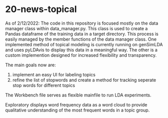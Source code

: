 # 20-news-topical
As of 2/12/2022:
The code in this repository is focused mostly on the data manager class within data_manager.py. This class is used to create a Pandas dataframe of the training data in a target directory. This process is easily managed by the member functions of the data manager class.
One implemented method of topical modeling is currently running on genSimLDA and uses pyLDAvis to display this data in a meaningful way. The other is a custom implemention designed for increased flexibility and transparency. 

The main goals now are:
  1) implement an easy UI for labeling topics
  2) refine the list of stopwords and create a method for tracking seperate stop words for different topics

The Workbench file serves as flexible mainfile to run LDA experiments. 

Exploratory displays word frequency data as a word cloud to provide qualitative understanding of the most frequent words in a topic group.
